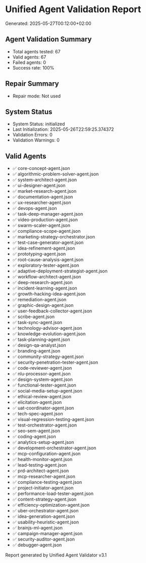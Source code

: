 # Unified Agent Validation Report
Generated: 2025-05-27T00:12:00+02:00

## Agent Validation Summary

- Total agents tested: 67
- Valid agents: 67
- Failed agents: 0
- Success rate: 100%

## Repair Summary

- Repair mode: Not used

## System Status

- System Status: initialized
- Last Initialization: 2025-05-26T22:59:25.374372
- Validation Errors: 0
- Validation Warnings: 0

## Valid Agents

- ✅ core-concept-agent.json
- ✅ algorithmic-problem-solver-agent.json
- ✅ system-architect-agent.json
- ✅ ui-designer-agent.json
- ✅ market-research-agent.json
- ✅ documentation-agent.json
- ✅ ux-researcher-agent.json
- ✅ devops-agent.json
- ✅ task-deep-manager-agent.json
- ✅ video-production-agent.json
- ✅ swarm-scaler-agent.json
- ✅ compliance-scope-agent.json
- ✅ marketing-strategy-orchestrator.json
- ✅ test-case-generator-agent.json
- ✅ idea-refinement-agent.json
- ✅ prototyping-agent.json
- ✅ root-cause-analysis-agent.json
- ✅ exploratory-tester-agent.json
- ✅ adaptive-deployment-strategist-agent.json
- ✅ workflow-architect-agent.json
- ✅ deep-research-agent.json
- ✅ incident-learning-agent.json
- ✅ growth-hacking-idea-agent.json
- ✅ remediation-agent.json
- ✅ graphic-design-agent.json
- ✅ user-feedback-collector-agent.json
- ✅ scribe-agent.json
- ✅ task-sync-agent.json
- ✅ technology-advisor-agent.json
- ✅ knowledge-evolution-agent.json
- ✅ task-planning-agent.json
- ✅ design-qa-analyst.json
- ✅ branding-agent.json
- ✅ community-strategy-agent.json
- ✅ security-penetration-tester-agent.json
- ✅ code-reviewer-agent.json
- ✅ nlu-processor-agent.json
- ✅ design-system-agent.json
- ✅ functional-tester-agent.json
- ✅ social-media-setup-agent.json
- ✅ ethical-review-agent.json
- ✅ elicitation-agent.json
- ✅ uat-coordinator-agent.json
- ✅ tech-spec-agent.json
- ✅ visual-regression-testing-agent.json
- ✅ test-orchestrator-agent.json
- ✅ seo-sem-agent.json
- ✅ coding-agent.json
- ✅ analytics-setup-agent.json
- ✅ development-orchestrator-agent.json
- ✅ mcp-configuration-agent.json
- ✅ health-monitor-agent.json
- ✅ lead-testing-agent.json
- ✅ prd-architect-agent.json
- ✅ mcp-researcher-agent.json
- ✅ compliance-testing-agent.json
- ✅ project-initiator-agent.json
- ✅ performance-load-tester-agent.json
- ✅ content-strategy-agent.json
- ✅ efficiency-optimization-agent.json
- ✅ uber-orchestrator-agent.json
- ✅ idea-generation-agent.json
- ✅ usability-heuristic-agent.json
- ✅ brainjs-ml-agent.json
- ✅ campaign-manager-agent.json
- ✅ security-auditor-agent.json
- ✅ debugger-agent.json

Report generated by Unified Agent Validator v3.1
